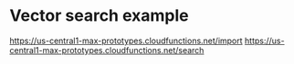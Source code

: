 # Vector search example

https://us-central1-max-prototypes.cloudfunctions.net/import
https://us-central1-max-prototypes.cloudfunctions.net/search